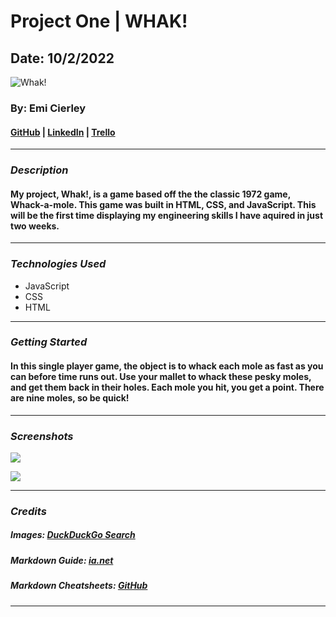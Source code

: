 # Project One | WHAK!

## Date: 10/2/2022

![Whak!](https://external-content.duckduckgo.com/iu/?u=https%3A%2F%2Ftse2.mm.bing.net%2Fth%3Fid%3DOIP.s1zoIrdWHi1wFinm2Z8LJQAAAA%26pid%3DApi&f=1&ipt=af1d6f33b4aec1d2b7cdf6a10067c2af2628d5b7010be57d2560f4da48dfef85&ipo=images)

<!-- Add typography of WHAK! -->

### By: Emi Cierley

#### [GitHub](https://github.com/emicierley) | [LinkedIn](https://www.linkedin.com/in/emi-cierley/) | [Trello](https://trello.com/invite/b/xpRKizmE/89d925fd9490c979d44c2603a0ddbc85/whak)

---

### **_Description_**

#### My project, Whak!, is a game based off the the classic 1972 game, Whack-a-mole. This game was built in HTML, CSS, and JavaScript. This will be the first time displaying my engineering skills I have aquired in just two weeks.

<!-- add more to description(?) -->

---

### **_Technologies Used_**

- JavaScript
- CSS
- HTML

---

### **_Getting Started_**

#### In this single player game, the object is to whack each mole as fast as you can before time runs out. Use your mallet to whack these pesky moles, and get them back in their holes. Each mole you hit, you get a point. There are nine moles, so be quick!

---

### **_Screenshots_**

<!-- #### add title + insert game screenshots + URL -->

![](https://external-content.duckduckgo.com/iu/?u=https%3A%2F%2Ftse1.mm.bing.net%2Fth%3Fid%3DOIP.Lrxj3FlVCPVr8jfAHjtfGwHaE8%26pid%3DApi&f=1&ipt=3888eede2abe7ebf3a357b48eb1203e4fff43fd876fabf2ab870c44f0bad2867&ipo=images)

<!-- #### add title + insert game screenshots + URL -->

![](https://external-content.duckduckgo.com/iu/?u=https%3A%2F%2Ftse1.mm.bing.net%2Fth%3Fid%3DOIP.rKlK4e23muY45xFpVoiwqAHaEA%26pid%3DApi&f=1&ipt=0db4e7b2554df40a502b7cca567a79d4ffa9ebb6c31cc0cce25e0b15153eab1e&ipo=images)

---

<!-- ### **_Future Updates_**  -- will be used for additional features added----->

### **_Credits_**

##### Images: [DuckDuckGo Search](https://www.duckduckgo.com)

##### Markdown Guide: [ia.net](https://ia.net/writer/support/general/markdown-guide)

##### Markdown Cheatsheets: [GitHub](https://guides.github.com/pdfs/markdown-cheatsheet-online.pdf)

---
